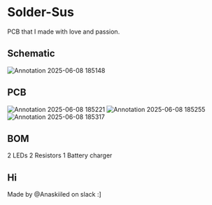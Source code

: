 # Solder-Sus
PCB that I made with love and passion. 

## Schematic
![Annotation 2025-06-08 185148](https://github.com/user-attachments/assets/83f2ce8a-6b7c-4abc-825b-e71ca5ec8c9c)

## PCB
![Annotation 2025-06-08 185221](https://github.com/user-attachments/assets/429e7253-4464-41cb-b275-7e47307a2c0f)
![Annotation 2025-06-08 185255](https://github.com/user-attachments/assets/a8233a4f-47b9-47ed-9476-c0f9bd31b938)
![Annotation 2025-06-08 185317](https://github.com/user-attachments/assets/245d7826-527f-4a3e-8b73-12a89db4e24d)

## BOM
2 LEDs
2 Resistors
1 Battery charger 

## Hi

Made by @Anaskiiled on slack :]

 
